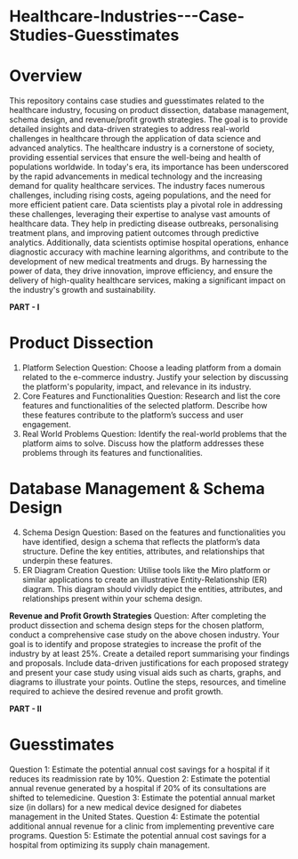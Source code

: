 # Healthcare-Industries---Case-Studies-Guesstimates
# Overview
This repository contains case studies and guesstimates related to the healthcare industry, focusing on product dissection, database management, schema design, and revenue/profit growth strategies. The goal is to provide detailed insights and data-driven strategies to address real-world challenges in healthcare through the application of data science and advanced analytics.
The healthcare industry is a cornerstone of society, providing essential services that ensure the well-being and health of populations worldwide. In today's era, its importance has been underscored by the rapid advancements in medical technology and the increasing demand for quality healthcare services. The industry faces numerous challenges, including rising costs, ageing populations, and the need for more efficient patient care. 
Data scientists play a pivotal role in addressing these challenges, leveraging their expertise to analyse vast amounts of healthcare data. They help in predicting disease outbreaks, personalising treatment plans, and improving patient outcomes through predictive analytics. Additionally, data scientists optimise hospital operations, enhance diagnostic accuracy with machine learning algorithms, and contribute to the development of new medical treatments and drugs. By harnessing the power of data, they drive innovation, improve efficiency, and ensure the delivery of high-quality healthcare services, making a significant impact on the industry's growth and sustainability.

**PART - I**

# Product Dissection 

1. Platform Selection
Question: Choose a leading platform from a domain related to the e-commerce industry. Justify your selection by discussing the platform's popularity, impact, and relevance in its industry.
2. Core Features and Functionalities
Question: Research and list the core features and functionalities of the selected platform. Describe how these features contribute to the platform’s success and user engagement.
3. Real World Problems
Question: Identify the real-world problems that the platform aims to solve. Discuss how the platform addresses these problems through its features and functionalities.

# Database Management & Schema Design 
4. Schema Design
Question: Based on the features and functionalities you have identified, design a schema that reflects the platform’s data structure. Define the key entities, attributes, and relationships that underpin these features.
5. ER Diagram Creation
Question: Utilise tools like the Miro platform or similar applications to create an illustrative Entity-Relationship (ER) diagram. This diagram should vividly depict the entities, attributes, and relationships present within your schema design.

**Revenue and Profit Growth Strategies**
Question: After completing the product dissection and schema design steps for the chosen platform, conduct a comprehensive case study on the above chosen industry. Your goal is to identify and propose strategies to increase the profit of the industry by at least 25%.
Create a detailed report summarising your findings and proposals. Include data-driven justifications for each proposed strategy and present your case study using visual aids such as charts, graphs, and diagrams to illustrate your points. Outline the steps, resources, and timeline required to achieve the desired revenue and profit growth.

**PART - II**

# Guesstimates

Question 1: Estimate the potential annual cost savings for a hospital if it reduces its readmission rate by 10%.
Question 2: Estimate the potential annual revenue generated by a hospital if 20% of its consultations are shifted to telemedicine.
Question 3: Estimate the potential annual market size (in dollars) for a new medical device designed for diabetes management in the United States.
Question 4: Estimate the potential additional annual revenue for a clinic from implementing preventive care programs.
Question 5: Estimate the potential annual cost savings for a hospital from optimizing its supply chain management.
